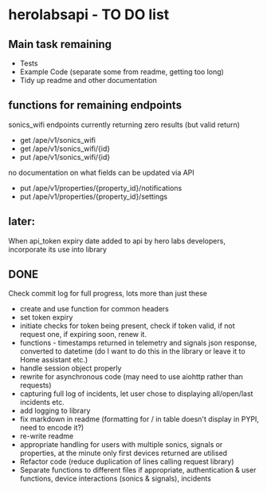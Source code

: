 # herolabsapi - TO DO list

## Main task remaining
- Tests
- Example Code (separate some from readme, getting too long)
- Tidy up readme and other documentation

## functions for remaining endpoints
sonics_wifi endpoints currently returning zero results (but valid return)
- get /ape/v1/sonics_wifi
- get /ape/v1/sonics_wifi/{id}
- put /ape/v1/sonics_wifi/{id}

no documentation on what fields can be updated via API
- put /ape/v1/properties/{property_id}/notifications
- put /ape/v1/properties/{property_id}/settings

## later:
When api_token expiry date added to api by hero labs developers, incorporate its use into library


## DONE
Check commit log for full progress, lots more than just these
- create and use function for common headers
- set token expiry
- initiate checks for token being present, check if token valid, if not request one, if expiring soon, renew it.
- functions - timestamps returned in telemetry and signals json response, converted to datetime
(do I want to do this in the library or leave it to Home assistant etc.)
- handle session object properly
- rewrite for asynchronous code (may need to use aiohttp rather than requests)
- capturing full log of incidents, let user chose to displaying all/open/last incidents etc.
- add logging to library
- fix markdown in readme (formatting for / in table doesn't display in PYPI, need to encode it?)
- re-write readme
- appropriate handling for users with multiple sonics, signals or properties, at the minute only first devices returned are utilised
- Refactor code (reduce duplication of lines calling request library)
- Separate functions to different files if appropriate, authentication & user functions, device interactions (sonics & signals), incidents
